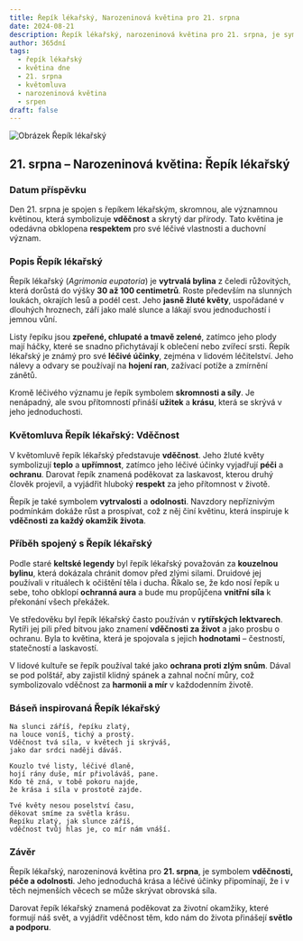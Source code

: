 ```yaml
---
title: Řepík lékařský, Narozeninová květina pro 21. srpna
date: 2024-08-21
description: Řepík lékařský, narozeninová květina pro 21. srpna, je symbolem Vděčnost. Objevte její jedinečný význam, fascinující příběhy a poezii, která oslavuje její krásu.
author: 365dní
tags:
  - řepík lékařský
  - květina dne
  - 21. srpna
  - květomluva
  - narozeninová květina
  - srpen
draft: false
---
```


![Obrázek Řepík lékařský](https://cdn.pixabay.com/photo/2020/06/28/14/37/agrimony-flower-5349515_640.jpg#center)


## 21. srpna – Narozeninová květina: Řepík lékařský

### Datum příspěvku

Den 21. srpna je spojen s řepíkem lékařským, skromnou, ale významnou květinou, která symbolizuje **vděčnost** a skrytý dar přírody. Tato květina je odedávna obklopena **respektem** pro své léčivé vlastnosti a duchovní význam.

### Popis Řepík lékařský

Řepík lékařský (_Agrimonia eupatoria_) je **vytrvalá bylina** z čeledi růžovitých, která dorůstá do výšky **30 až 100 centimetrů**. Roste především na slunných loukách, okrajích lesů a podél cest. Jeho **jasně žluté květy**, uspořádané v dlouhých hroznech, září jako malé slunce a lákají svou jednoduchostí i jemnou vůní.

Listy řepíku jsou **zpeřené, chlupaté a tmavě zelené**, zatímco jeho plody mají háčky, které se snadno přichytávají k oblečení nebo zvířecí srsti. Řepík lékařský je známý pro své **léčivé účinky**, zejména v lidovém léčitelství. Jeho nálevy a odvary se používají na **hojení ran**, zažívací potíže a zmírnění zánětů.

Kromě léčivého významu je řepík symbolem **skromnosti a síly**. Je nenápadný, ale svou přítomností přináší **užitek** a **krásu**, která se skrývá v jeho jednoduchosti.

### Květomluva Řepík lékařský: Vděčnost

V květomluvě řepík lékařský představuje **vděčnost**. Jeho žluté květy symbolizují **teplo** a **upřímnost**, zatímco jeho léčivé účinky vyjadřují **péči** a **ochranu**. Darovat řepík znamená poděkovat za laskavost, kterou druhý člověk projevil, a vyjádřit hluboký **respekt** za jeho přítomnost v životě.

Řepík je také symbolem **vytrvalosti** a **odolnosti**. Navzdory nepříznivým podmínkám dokáže růst a prospívat, což z něj činí květinu, která inspiruje k **vděčnosti za každý okamžik života**.

### Příběh spojený s Řepík lékařský

Podle staré **keltské legendy** byl řepík lékařský považován za **kouzelnou bylinu**, která dokázala chránit domov před zlými silami. Druidové jej používali v rituálech k očištění těla i ducha. Říkalo se, že kdo nosí řepík u sebe, toho obklopí **ochranná aura** a bude mu propůjčena **vnitřní síla** k překonání všech překážek.

Ve středověku byl řepík lékařský často používán v **rytířských lektvarech**. Rytíři jej pili před bitvou jako znamení **vděčnosti za život** a jako prosbu o ochranu. Byla to květina, která je spojovala s jejich **hodnotami** – čestností, statečností a laskavostí.

V lidové kultuře se řepík používal také jako **ochrana proti zlým snům**. Dával se pod polštář, aby zajistil klidný spánek a zahnal noční můry, což symbolizovalo vděčnost za **harmonii a mír** v každodenním životě.

### Báseň inspirovaná Řepík lékařský

```
Na slunci záříš, řepíku zlatý,  
na louce voníš, tichý a prostý.  
Vděčnost tvá síla, v květech ji skrýváš,  
jako dar srdci naději dáváš.  

Kouzlo tvé listy, léčivé dlaně,  
hojí rány duše, mír přivoláváš, pane.  
Kdo tě zná, v tobě pokoru najde,  
že krása i síla v prostotě zajde.  

Tvé květy nesou poselství času,  
děkovat smíme za světla krásu.  
Řepíku zlatý, jak slunce záříš,  
vděčnost tvůj hlas je, co mír nám vnáší.  
```

### Závěr

Řepík lékařský, narozeninová květina pro **21. srpna**, je symbolem **vděčnosti, péče a odolnosti**. Jeho jednoduchá krása a léčivé účinky připomínají, že i v těch nejmenších věcech se může skrývat obrovská síla.

Darovat řepík lékařský znamená poděkovat za životní okamžiky, které formují náš svět, a vyjádřit vděčnost těm, kdo nám do života přinášejí **světlo a podporu**.